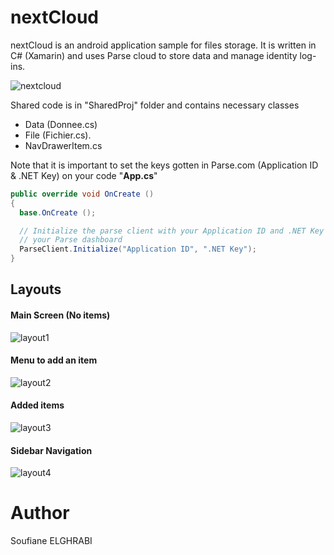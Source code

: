 # nextCloud 
nextCloud is an android application sample for files storage. It is written in C# (Xamarin) and uses Parse cloud to store data and manage identity log-ins.

![nextcloud](https://user-images.githubusercontent.com/6306036/34407098-9138ed50-ebb4-11e7-8f72-71cfc6342826.jpg)

Shared code is in "SharedProj" folder and contains necessary classes
*   Data (Donnee.cs)
*   File (Fichier.cs).
*   NavDrawerItem.cs

Note that it is important to set the keys gotten in Parse.com (Application ID & .NET Key) on your code "**App.cs**"

```csharp
public override void OnCreate ()
{
  base.OnCreate ();

  // Initialize the parse client with your Application ID and .NET Key found on
  // your Parse dashboard
  ParseClient.Initialize("Application ID", ".NET Key");
}
```
## Layouts

#### Main Screen (No items)

![layout1](https://user-images.githubusercontent.com/6306036/34407645-5c3ae3ee-ebb7-11e7-91c8-9f020928658c.jpg)

#### Menu to add an item

![layout2](https://user-images.githubusercontent.com/6306036/34408004-3f0c4d42-ebb9-11e7-9189-46586b73c869.jpg)

#### Added items

![layout3](https://user-images.githubusercontent.com/6306036/34408049-741ada9e-ebb9-11e7-9af4-23b59cb53a24.jpg)

#### Sidebar Navigation

![layout4](https://user-images.githubusercontent.com/6306036/34408072-9104b49a-ebb9-11e7-9897-5d01af6aacb6.jpg)


# Author
Soufiane ELGHRABI
